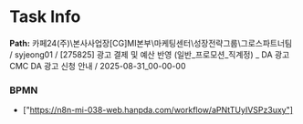 # Task Info

**Path:** 카페24(주)\본사사업장\[CG]MI본부\마케팅센터\성장전략그룹\그로스파트너팀 / syjeong01 / [275825] 광고 결제 및 예산 반영 (일반_프로모션_직계정) _ DA 광고 CMC DA 광고 신청 안내 / 2025-08-31_00-00-00

### BPMN
- ["https://n8n-mi-038-web.hanpda.com/workflow/aPNtTUyIVSPz3uxy"]

